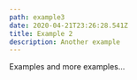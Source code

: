 ```yaml
---
path: example3
date: 2020-04-21T23:26:28.541Z
title: Example 2
description: Another example
---
```

Examples and more examples...
